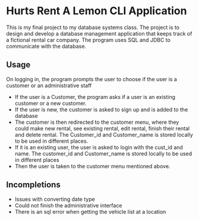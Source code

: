 # Hurts Rent A Lemon CLI Application
This is my final project to my database systems class. The project is to design and develop a database management application that keeps track of a fictional rental car company. The program uses SQL and JDBC to communicate with the database. 

## Usage
On logging in, the program prompts the user to choose if the user is a customer or an administrative staff
- If the user is a Customer, the program asks if a user is an existing customer or a new customer.
- If the user is new, the customer is asked to sign up and is added to the database
- The customer is then redirected to the customer menu, where they could make new rental, see existing rental, edit rental,
finish their rental and delete rental. The Customer_id and Customer_name is stored locally to be used in different places.
- If it is an existing user, the user is asked to login with the cust_id and name. The customer_id and Customer_name is stored
locally to be used in different places
- Then the user is taken to the customer menu mentioned above.

## Incompletions
- Issues with converting date type
- Could not finish the administrative interface
- There is an sql error when getting the vehicle list at a location

